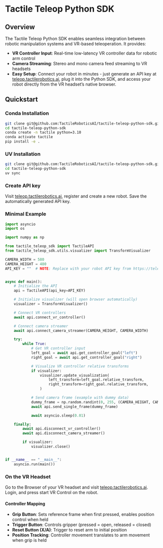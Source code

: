 # Tactile Teleop Python SDK

## Overview

The Tactile Teleop Python SDK enables seamless integration between robotic manipulation systems and VR-based teleoperation. It provides:

- **VR Controller Input**: Real-time low-latency VR controller data for robotic arm control  
- **Camera Streaming**: Stereo and mono camera feed streaming to VR headsets  
- **Easy Setup**: Connect your robot in minutes - just generate an API key at [teleop.tactilerobotics.ai](https://teleop.tactilerobotics.ai), plug it into the Python SDK, and access your robot directly from the VR headset’s native browser.
## Quickstart

### Conda Installation

```bash
git clone git@github.com:TactileRoboticsAI/tactile-teleop-python-sdk.git
cd tactile-teleop-python-sdk
conda create -n tactile python=3.10
conda activate tactile
pip install -e .
```

### UV Installation

```bash
git clone git@github.com:TactileRoboticsAI/tactile-teleop-python-sdk.git
cd tactile-teleop-python-sdk
uv sync
```

### Create API key

Visit [teleop.tactilerobotics.ai](https://teleop.tactilerobotics.ai), register and create a new robot. Save the automatically generated API key.

### Minimal Example

```python
import asyncio
import os

import numpy as np

from tactile_teleop_sdk import TactileAPI
from tactile_teleop_sdk.utils.visualizer import TransformVisualizer

CAMERA_WIDTH = 580
CAMERA_HEIGHT = 480
API_KEY = ""  # NOTE: Replace with your robot API key from https://teleop.tactilerobotics.ai


async def main():
    # Initialize the API
    api = TactileAPI(api_key=API_KEY)

    # Initialize visualizer (will open browser automatically)
    visualizer = TransformVisualizer()

    # Connect VR controllers
    await api.connect_vr_controller()

    # Connect camera streamer
    await api.connect_camera_streamer(CAMERA_HEIGHT, CAMERA_WIDTH)

    try:
        while True:
            # Get VR controller input
            left_goal = await api.get_controller_goal("left")
            right_goal = await api.get_controller_goal("right")

            # Visualize VR controller relative transforms
            if visualizer:
                visualizer.update_visualization(
                    left_transform=left_goal.relative_transform,
                    right_transform=right_goal.relative_transform,
                )

            # Send camera frame (example with dummy data)
            dummy_frame = np.random.randint(0, 255, (CAMERA_HEIGHT, CAMERA_WIDTH, 3), dtype=np.uint8)
            await api.send_single_frame(dummy_frame)

            await asyncio.sleep(0.01)

    finally:
        await api.disconnect_vr_controller()
        await api.disconnect_camera_streamer()

        if visualizer:
            visualizer.close()


if __name__ == "__main__":
    asyncio.run(main())
```
### On the VR Headset

Go to the Browser of your VR headset and visit [teleop.tactilerobotics.ai](https://teleop.tactilerobotics.ai). Login, and press start VR Control on the robot.

#### Controller Mapping

- **Grip Button**: Sets reference frame when first pressed, enables position control when held
- **Trigger Button**: Controls gripper (pressed = open, released = closed)
- **Reset Button (X/A)**: Trigger to reset arm to initial position
- **Position Tracking**: Controller movement translates to arm movement when grip is held